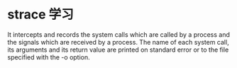 # strace 学习
It intercepts and records the system calls which are called by a process and the  signals  which  are  received by a process.  The name of each system call, its arguments and its return value are printed on standard error or to the file specified with the -o option.